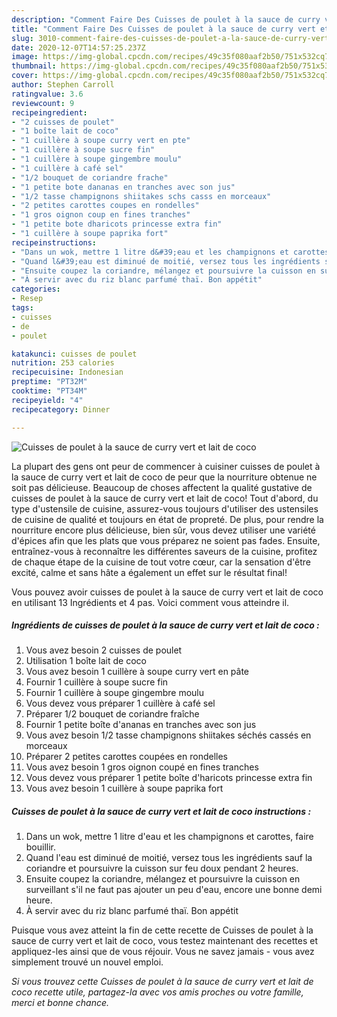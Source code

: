 ```yaml
---
description: "Comment Faire Des Cuisses de poulet à la sauce de curry vert et lait de coco"
title: "Comment Faire Des Cuisses de poulet à la sauce de curry vert et lait de coco"
slug: 3010-comment-faire-des-cuisses-de-poulet-a-la-sauce-de-curry-vert-et-lait-de-coco
date: 2020-12-07T14:57:25.237Z
image: https://img-global.cpcdn.com/recipes/49c35f080aaf2b50/751x532cq70/cuisses-de-poulet-a-la-sauce-de-curry-vert-et-lait-de-coco-photo-principale-de-la-recette.jpg
thumbnail: https://img-global.cpcdn.com/recipes/49c35f080aaf2b50/751x532cq70/cuisses-de-poulet-a-la-sauce-de-curry-vert-et-lait-de-coco-photo-principale-de-la-recette.jpg
cover: https://img-global.cpcdn.com/recipes/49c35f080aaf2b50/751x532cq70/cuisses-de-poulet-a-la-sauce-de-curry-vert-et-lait-de-coco-photo-principale-de-la-recette.jpg
author: Stephen Carroll
ratingvalue: 3.6
reviewcount: 9
recipeingredient:
- "2 cuisses de poulet"
- "1 boîte lait de coco"
- "1 cuillère à soupe curry vert en pte"
- "1 cuillère à soupe sucre fin"
- "1 cuillère à soupe gingembre moulu"
- "1 cuillère à café sel"
- "1/2 bouquet de coriandre frache"
- "1 petite bote dananas en tranches avec son jus"
- "1/2 tasse champignons shiitakes schs casss en morceaux"
- "2 petites carottes coupes en rondelles"
- "1 gros oignon coup en fines tranches"
- "1 petite bote dharicots princesse extra fin"
- "1 cuillère à soupe paprika fort"
recipeinstructions:
- "Dans un wok, mettre 1 litre d&#39;eau et les champignons et carottes, faire bouillir."
- "Quand l&#39;eau est diminué de moitié, versez tous les ingrédients sauf la coriandre et poursuivre la cuisson sur feu doux pendant 2 heures."
- "Ensuite coupez la coriandre, mélangez et poursuivre la cuisson en surveillant s&#39;il ne faut pas ajouter un peu d&#39;eau, encore une bonne demi heure."
- "À servir avec du riz blanc parfumé thaï. Bon appétit"
categories:
- Resep
tags:
- cuisses
- de
- poulet

katakunci: cuisses de poulet 
nutrition: 253 calories
recipecuisine: Indonesian
preptime: "PT32M"
cooktime: "PT34M"
recipeyield: "4"
recipecategory: Dinner

---
```



![Cuisses de poulet à la sauce de curry vert et lait de coco](https://img-global.cpcdn.com/recipes/49c35f080aaf2b50/751x532cq70/cuisses-de-poulet-a-la-sauce-de-curry-vert-et-lait-de-coco-photo-principale-de-la-recette.jpg)

La plupart des gens ont peur de commencer à cuisiner cuisses de poulet à la sauce de curry vert et lait de coco de peur que la nourriture obtenue ne soit pas délicieuse. Beaucoup de choses affectent la qualité gustative de cuisses de poulet à la sauce de curry vert et lait de coco! Tout d'abord, du type d'ustensile de cuisine, assurez-vous toujours d'utiliser des ustensiles de cuisine de qualité et toujours en état de propreté. De plus, pour rendre la nourriture encore plus délicieuse, bien sûr, vous devez utiliser une variété d'épices afin que les plats que vous préparez ne soient pas fades. Ensuite, entraînez-vous à reconnaître les différentes saveurs de la cuisine, profitez de chaque étape de la cuisine de tout votre cœur, car la sensation d'être excité, calme et sans hâte a également un effet sur le résultat final!

<!--inarticleads1-->

Vous pouvez avoir cuisses de poulet à la sauce de curry vert et lait de coco en utilisant 13 Ingrédients et 4 pas. Voici comment vous atteindre il.

##### Ingrédients de cuisses de poulet à la sauce de curry vert et lait de coco :

1. Vous avez besoin 2 cuisses de poulet
1. Utilisation 1 boîte lait de coco
1. Vous avez besoin 1 cuillère à soupe curry vert en pâte
1. Fournir 1 cuillère à soupe sucre fin
1. Fournir 1 cuillère à soupe gingembre moulu
1. Vous devez vous préparer 1 cuillère à café sel
1. Préparer 1/2 bouquet de coriandre fraîche
1. Fournir 1 petite boîte d&#39;ananas en tranches avec son jus
1. Vous avez besoin 1/2 tasse champignons shiitakes séchés cassés en morceaux
1. Préparer 2 petites carottes coupées en rondelles
1. Vous avez besoin 1 gros oignon coupé en fines tranches
1. Vous devez vous préparer 1 petite boîte d&#39;haricots princesse extra fin
1. Vous avez besoin 1 cuillère à soupe paprika fort




<!--inarticleads2-->

##### Cuisses de poulet à la sauce de curry vert et lait de coco instructions :

1. Dans un wok, mettre 1 litre d&#39;eau et les champignons et carottes, faire bouillir.
1. Quand l&#39;eau est diminué de moitié, versez tous les ingrédients sauf la coriandre et poursuivre la cuisson sur feu doux pendant 2 heures.
1. Ensuite coupez la coriandre, mélangez et poursuivre la cuisson en surveillant s&#39;il ne faut pas ajouter un peu d&#39;eau, encore une bonne demi heure.
1. À servir avec du riz blanc parfumé thaï. Bon appétit




<!--inarticleads1-->

<p>
Puisque vous avez atteint la fin de cette recette de Cuisses de poulet à la sauce de curry vert et lait de coco, vous testez maintenant des recettes et appliquez-les ainsi que de vous réjouir. Vous ne savez jamais - vous avez simplement trouvé un nouvel emploi.
</p>

<p>
<i>Si vous trouvez cette Cuisses de poulet à la sauce de curry vert et lait de coco recette utile, partagez-la avec vos amis proches ou votre famille, merci et bonne chance.</i>
</p>
